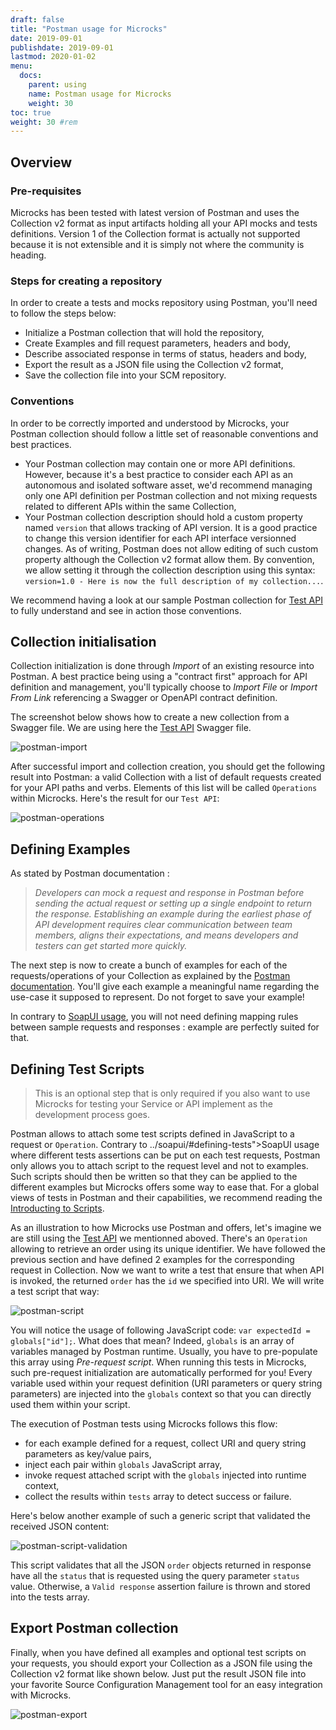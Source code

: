 ```yaml
---
draft: false
title: "Postman usage for Microcks"
date: 2019-09-01
publishdate: 2019-09-01
lastmod: 2020-01-02
menu:
  docs:
    parent: using
    name: Postman usage for Microcks
    weight: 30
toc: true
weight: 30 #rem
---
```


## Overview

### Pre-requisites

Microcks has been tested with latest version of Postman and uses the Collection v2 format as input artifacts holding all your API mocks and tests definitions. Version 1 of the Collection format is actually not supported because it is not extensible and it is simply not where the community is heading.

### Steps for creating a repository

In order to create a tests and mocks repository using Postman, you'll need to follow the steps below:

* Initialize a Postman collection that will hold the repository,
* Create Examples and fill request parameters, headers and body,
* Describe associated response in terms of status, headers and body,
* Export the result as a JSON file using the Collection v2 format,
* Save the collection file into your SCM repository.

### Conventions
			
In order to be correctly imported and understood by Microcks, your Postman collection should follow a little set of reasonable conventions and best practices.

* Your Postman collection may contain one or more API definitions. However, because it's a best practice to consider each API as an autonomous and isolated software asset, we'd recommend managing only one API definition per Postman collection and not mixing requests related to different APIs within the same Collection,</li>
* Your Postman collection description should hold a custom property named `version` that allows tracking of API version. It is a good practice to change this version identifier for each API interface versionned changes. As of writing, Postman does not allow editing of such custom property although the Collection v2 format allow them. By convention, we allow setting it through the collection description using this syntax: `version=1.0 - Here is now the full description of my collection...`.

We recommend having a look at our sample Postman collection for [Test API](https://raw.githubusercontent.com/microcks/microcks/master/samples/PetstoreAPI-collection.json) to fully understand and see in action those conventions.

## Collection initialisation
			
Collection initialization is done through *Import* of an existing resource into Postman. A best practice being using a "contract first" approach for API definition and management, you'll typically choose to *Import File* or *Import From Link* referencing a Swagger or OpenAPI contract definition.
			
			
The screenshot below shows how to create a new collection from a Swagger file. We are using here the [Test API](https://raw.githubusercontent.com/lbroudoux/apicurio-test/master/apis/test-api.json) Swagger file.
			
![postman-import](/images/postman-import.png)
			
After successful import and collection creation, you should get the following result into Postman: a valid Collection with a list of default requests created for your API paths and verbs. Elements of this list will be called `Operations` within Microcks. Here's the result for our `Test API`:
			
![postman-operations](/images/postman-operations.png)


## Defining Examples
			
As stated by Postman documentation :
						
> *Developers can mock a request and response in Postman before sending the actual request or setting up a single endpoint to return the response. Establishing an example during the earliest phase of API development requires clear communication between team members, aligns their expectations, and means developers and testers can get started more quickly.*
						
The next step is now to create a bunch of examples for each of the requests/operations of your Collection as explained by the [Postman documentation](https://www.getpostman.com/docs/postman/collections/examples). You'll give each example a meaningful name regarding the use-case it supposed to represent. Do not forget to save your example!
						
In contrary to [SoapUI usage](./soapui/#defining-dispatch-rules), you will not need defining mapping rules between sample requests and responses : example are perfectly suited for that.
			
## Defining Test Scripts
			
> This is an optional step that is only required if you also want to use Microcks for testing your Service or API implement as the development process goes.
			
			
Postman allows to attach some test scripts defined in JavaScript to a request or `Operation`. Contrary to ../soapui/#defining-tests">SoapUI usage where different tests assertions can be put on each test requests, Postman only allows you to attach script to the request level and not to examples. Such scripts should then be written so that they can be applied to the different examples but Microcks offers some way to ease that. For a global views of tests in Postman and their capabilities, we recommend reading the [Introducting to Scripts](https://www.getpostman.com/docs/postman/scripts/intro_to_scripts).
			
As an illustration to how Microcks use Postman and offers, let's imagine we are still using the [Test API](https://raw.githubusercontent.com/lbroudoux/apicurio-test/master/apis/test-api.json) we mentionned aboved. There's an `Operation` allowing to retrieve an order using its unique identifier. We have followed the previous section and have defined 2 examples for the corresponding request in Collection. Now we want to write a test that ensure that when API is invoked, the returned `order` has the `id` we specified into URI. We will write a test script that way:
			
![postman-script](/images/postman-script.png)
			
You will notice the usage of following JavaScript code: `var expectedId = globals["id"];`. What does that mean? Indeed, `globals` is an array of variables managed by Postman runtime. Usually, you have to pre-populate this array using *Pre-request script*. When running this tests in Microcks, such pre-request initialization are automatically performed for you! Every variable used within your request definition (URI parameters or query string parameters) are injected into the `globals` context so that you can directly used them within your script.
						
The execution of Postman tests using Microcks follows this flow:

* for each example defined for a request, collect URI and query string parameters as key/value pairs,
* inject each pair within `globals` JavaScript array,
* invoke request attached script with the `globals` injected into runtime context,
* collect the results within `tests` array to detect success or failure.

Here's below another example of such a generic script that validated the received JSON content:
			
![postman-script-validation](/images/postman-script-validation.png)
			
This script validates that all the JSON `order` objects returned in response have all the `status` that is requested using the query parameter `status` value. Otherwise, a `Valid response` assertion failure is thrown and stored into the tests array.

## Export Postman collection
			
Finally, when you have defined all examples and optional test scripts on your requests, you should export your Collection as a JSON file using the Collection v2 format like shown below. Just put the result JSON file into your favorite Source Configuration Management tool for an easy integration with Microcks.
			
![postman-export](/images/postman-export.png)
